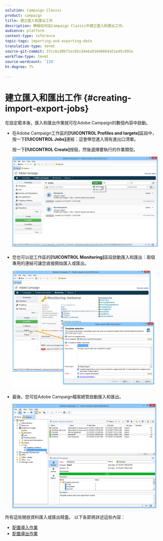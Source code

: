 ```yaml
---
solution: Campaign Classic
product: campaign
title: 建立匯入和匯出工作
description: 瞭解如何在Campaign Classic中建立匯入和匯出工作。
audience: platform
content-type: reference
topic-tags: importing-and-exporting-data
translation-type: tm+mt
source-git-commit: 37cc6cd8b71ec82cd4e6a910d6664a51ed5c091e
workflow-type: tm+mt
source-wordcount: '133'
ht-degree: 7%

---
```



# 建立匯入和匯出工作 {#creating-import-export-jobs}

在設定範本後，匯入和匯出作業就可在Adobe Campaign的數個內容中啟動。

* 在Adobe Campaign工作區的&#x200B;**[!UICONTROL Profiles and targets]**&#x200B;區段中，按一下&#x200B;**[!UICONTROL Jobs]**&#x200B;連結：這會帶您進入現有進出口清單。

   按一下&#x200B;**[!UICONTROL Create]**&#x200B;按鈕，然後選擇要執行的作業類型。

   ![](assets/s_ncs_user_import_from_home.png)

* 您也可以從工作區的&#x200B;**[!UICONTROL Monitoring]**&#x200B;區段啟動匯入和匯出：兩個專用的連結可讓您直接開始匯入或匯出。

   ![](assets/s_ncs_user_import_from_production.png)

* 最後，您可從Adobe Campaign檔案總管啟動匯入和匯出。

   ![](assets/s_ncs_user_export_wizard_launch_from_menu.png)


所有這些開放資料匯入或匯出精靈。 以下各節將詳述這些內容：

* [配置導入作業](../../platform/using/executing-import-jobs.md)
* [配置導出作業](../../platform/using/executing-export-jobs.md)
